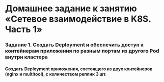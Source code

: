# Домашнее задание к занятию «Сетевое взаимодействие в K8S. Часть 1»
### Задание 1. Создать Deployment и обеспечить доступ к контейнерам приложения по разным портам из другого Pod внутри кластера
#### Создать Deployment приложения, состоящего из двух контейнеров (nginx и multitool), с количеством реплик 3 шт.

